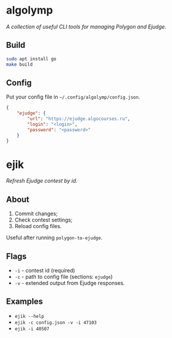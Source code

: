 # algolymp
*A collection of useful CLI tools for managing Polygon and Ejudge.*

## Build
```bash
sudo apt install go
make build
```

## Config

Put your config file in `~/.config/algolymp/config.json`.

```json
{
	"ejudge": {
		"url": "https://ejudge.algocourses.ru",
		"login": "<login>",
		"password": "<password>"
	}
}
```

# ejik
*Refresh Ejudge contest by id.*

## About

1. Commit changes;
2. Check contest settings;
3. Reload config files.

Useful after running `polygon-to-ejudge`.

## Flags
- `-i` - contest id (required)
- `-c` - path to config file (sections: `ejudge`)
- `-v` - extended output from Ejudge responses.

## Examples
* `ejik --help`
* `ejik -c config.json -v -i 47103`
* `ejik -i 40507`
